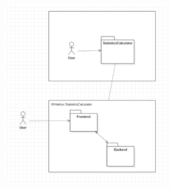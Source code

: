 ![Bausteinsicht](https://github.com/JulianGommlich/StatisticsCalculator/blob/main/docs/architecture_concept/assets/BuildingBrickView.PNG)
